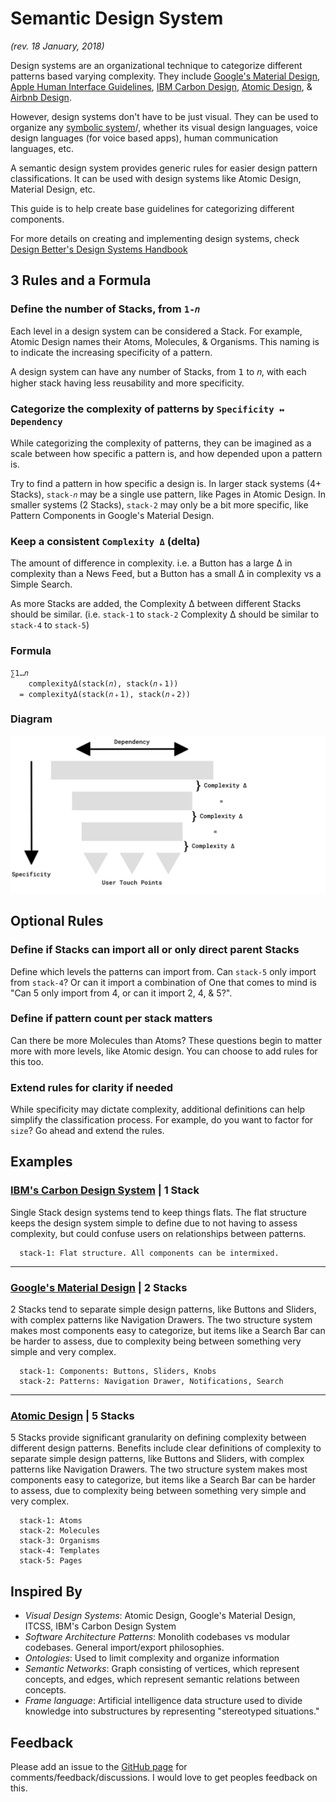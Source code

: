 # Semantic Design System

*(rev. 18 January, 2018)*

Design systems are an organizational technique to categorize different patterns based varying complexity.
 They include [Google's Material Design](https://material.io/guidelines/), [Apple Human Interface Guidelines](https://developer.apple.com/design/), [IBM Carbon Design](http://carbondesignsystem.com/), [Atomic Design](http://bradfrost.com/blog/post/atomic-web-design/), & [Airbnb Design](https://airbnb.design/building-a-visual-language/).

However, design systems don't have to be just visual. They can be used to organize any [symbolic system](https://en.wikipedia.org/wiki/Formal_grammar)/, whether its visual design languages, voice design languages (for voice based apps), human communication languages, etc.

A semantic design system provides generic rules for easier design pattern classifications. It can be used with design systems like Atomic Design, Material Design, etc.

This guide is to help create base guidelines for categorizing different components.

For more details on creating and implementing design systems, check [Design Better's Design Systems Handbook](https://www.designbetter.co/design-systems-handbook/designing-design-system)

## 3 Rules and a Formula

### Define the number of Stacks, from `𝟣-𝑛`

Each level in a design system can be considered a Stack. For example, Atomic Design names their Atoms, Molecules, & Organisms. This naming is to indicate the increasing specificity of a pattern.

A design system can have any number of Stacks, from 𝟣 to 𝑛, with each higher stack having less reusability and more specificity.

### Categorize the complexity of patterns by `Specificity ↔ Dependency`

While categorizing the complexity of patterns, they can be imagined as a scale between how specific a pattern is, and how depended upon a pattern is.

Try to find a pattern in how specific a design is. In larger stack systems (4+ Stacks), `stack-𝑛` may be a single use pattern, like Pages in Atomic Design. In smaller systems (2 Stacks), `stack-2` may only be a bit more specific, like Pattern Components in Google's Material Design.

### Keep a consistent `Complexity Δ` (delta)

The amount of difference in complexity. i.e. a Button has a large Δ in complexity than a News Feed, but a Button has a small Δ in complexity vs a Simple Search.

As more Stacks are added, the Complexity Δ between different Stacks should be similar. (i.e. `stack-1` to `stack-2` Complexity Δ should be similar to `stack-4` to `stack-5`)

### Formula

```
∑𝟣…𝑛
    complexityΔ(stack(𝑛), stack(𝑛﹢𝟣))
  = complexityΔ(stack(𝑛﹢𝟣), stack(𝑛﹢𝟤))
```

### Diagram

![Semantic Design System Diagram](assets/semantic-design-system.png)

## Optional Rules

### Define if Stacks can import all or only direct parent Stacks

Define which levels the patterns can import from. Can `stack-5` only import from `stack-4`? Or can it import a combination of One that comes to mind is "Can 5 only import from 4, or can it import 2, 4, & 5?".

### Define if pattern count per stack matters

Can there be more Molecules than Atoms? These questions begin to matter more with more levels, like Atomic design. You can choose to add rules for this too.

### Extend rules for clarity if needed

While specificity may dictate complexity, additional definitions can help simplify the classification process. For example, do you want to factor for `size`? Go ahead and extend the rules.

## Examples

### [IBM's Carbon Design System](http://carbondesignsystem.com/) | 1 Stack

Single Stack design systems tend to keep things flats. The flat structure keeps the design system simple to define due to not having to assess complexity, but could confuse users on relationships between patterns.

```
  stack-1: Flat structure. All components can be intermixed.
```

---

### [Google's Material Design](https://material.io) | 2 Stacks

2 Stacks tend to separate simple design patterns, like Buttons and Sliders, with complex patterns like Navigation Drawers. The two structure system makes most components easy to categorize, but items like a Search Bar can be harder to assess, due to complexity being between something very simple and very complex.

```
  stack-1: Components: Buttons, Sliders, Knobs
  stack-2: Patterns: Navigation Drawer, Notifications, Search
```

---

### [Atomic Design](http://bradfrost.com/blog/post/atomic-web-design/) | 5 Stacks

5 Stacks provide significant granularity on defining complexity between different design patterns. Benefits include clear definitions of complexity to separate simple design patterns, like Buttons and Sliders, with complex patterns like Navigation Drawers. The two structure system makes most components easy to categorize, but items like a Search Bar can be harder to assess, due to complexity being between something very simple and very complex.
 
```
  stack-1: Atoms
  stack-2: Molecules
  stack-3: Organisms
  stack-4: Templates
  stack-5: Pages
```

## Inspired By

* *Visual Design Systems*: Atomic Design, Google's Material Design, ITCSS, IBM's Carbon Design System
* *Software Architecture Patterns*: Monolith codebases vs modular codebases. General import/export philosophies.
* *Ontologies*: Used to limit complexity and organize information
* *Semantic Networks*: Graph consisting of vertices, which represent concepts, and edges, which represent semantic relations between concepts.
* *Frame language*: Artificial intelligence data structure used to divide knowledge into substructures by representing "stereotyped situations."

## Feedback

Please add an issue to the [GitHub page](https://github.com/sartaj/semantic-design-systems/issues) for comments/feedback/discussions. I would love to get peoples feedback on this.
